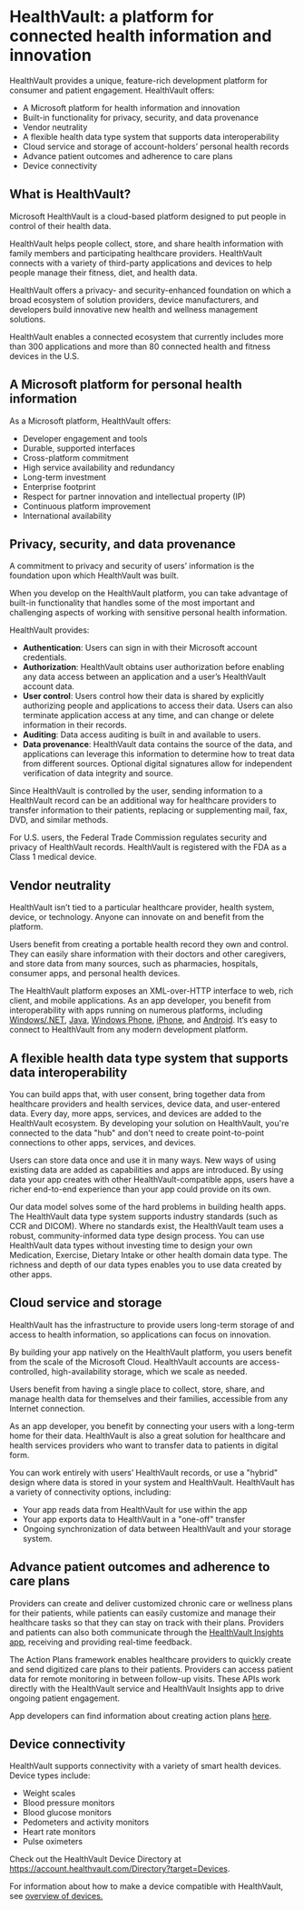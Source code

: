 HealthVault: a platform for connected health information and innovation
=======================================================================

HealthVault provides a unique, feature-rich development platform for consumer and patient engagement. HealthVault offers:

-   A Microsoft platform for health information and innovation
-   Built-in functionality for privacy, security, and data provenance
-   Vendor neutrality
-   A flexible health data type system that supports data interoperability
-   Cloud service and storage of account-holders’ personal health records
-   Advance patient outcomes and adherence to care plans
-   Device connectivity

What is HealthVault?
--------------------

Microsoft HealthVault is a cloud-based platform designed to put people in control of their health data.

HealthVault helps people collect, store, and share health information with family members and participating healthcare providers. HealthVault connects with a variety of third-party applications and devices to help people manage their fitness, diet, and health data.

HealthVault offers a privacy- and security-enhanced foundation on which a broad ecosystem of solution providers, device manufacturers, and developers build innovative new health and wellness management solutions.

HealthVault enables a connected ecosystem that currently includes more than 300 applications and more than 80 connected health and fitness devices in the U.S.

A Microsoft platform for personal health information
----------------------------------------------------

As a Microsoft platform, HealthVault offers:

-   Developer engagement and tools
-   Durable, supported interfaces
-   Cross-platform commitment
-   High service availability and redundancy
-   Long-term investment
-   Enterprise footprint
-   Respect for partner innovation and intellectual property (IP)
-   Continuous platform improvement
-   International availability

Privacy, security, and data provenance
--------------------------------------

A commitment to privacy and security of users’ information is the foundation upon which HealthVault was built.

When you develop on the HealthVault platform, you can take advantage of built-in functionality that handles some of the most important and challenging aspects of working with sensitive personal health information.

HealthVault provides:

-   **Authentication**: Users can sign in with their Microsoft account credentials.
-   **Authorization**: HealthVault obtains user authorization before enabling any data access between an application and a user’s HealthVault account data.
-   **User control**: Users control how their data is shared by explicitly authorizing people and applications to access their data. Users can also terminate application access at any time, and can change or delete information in their records.
-   **Auditing**: Data access auditing is built in and available to users.
-   **Data provenance**: HealthVault data contains the source of the data, and applications can leverage this information to determine how to treat data from different sources. Optional digital signatures allow for independent verification of data integrity and source.

Since HealthVault is controlled by the user, sending information to a HealthVault record can be an additional way for healthcare providers to transfer information to their patients, replacing or supplementing mail, fax, DVD, and similar methods.

For U.S. users, the Federal Trade Commission regulates security and privacy of HealthVault records. HealthVault is registered with the FDA as a Class 1 medical device.

Vendor neutrality
-----------------

HealthVault isn’t tied to a particular healthcare provider, health system, device, or technology. Anyone can innovate on and benefit from the platform.

Users benefit from creating a portable health record they own and control. They can easily share information with their doctors and other caregivers, and store data from many sources, such as pharmacies, hospitals, consumer apps, and personal health devices.

The HealthVault platform exposes an XML-over-HTTP interface to web, rich client, and mobile applications. As an app developer, you benefit from interoperability with apps running on numerous platforms, including [Windows/.NET](https://www.microsoft.com/download/en/details.aspx?displaylang=en&id=3418), [Java](http://healthvaultjavalib.codeplex.com/), [Windows Phone](http://healthvaultwp7.codeplex.com/), [iPhone](https://github.com/microsoft-hsg/HealthVault-Mobile-iOS-Library), and [Android](http://healthvaultjavalib.codeplex.com/). It’s easy to connect to HealthVault from any modern development platform.

A flexible health data type system that supports data interoperability
----------------------------------------------------------------------

You can build apps that, with user consent, bring together data from healthcare providers and health services, device data, and user-entered data. Every day, more apps, services, and devices are added to the HealthVault ecosystem. By developing your solution on HealthVault, you're connected to the data "hub" and don't need to create point-to-point connections to other apps, services, and devices.

Users can store data once and use it in many ways. New ways of using existing data are added as capabilities and apps are introduced. By using data your app creates with other HealthVault-compatible apps, users have a richer end-to-end experience than your app could provide on its own.

Our data model solves some of the hard problems in building health apps. The HealthVault data type system supports industry standards (such as CCR and DICOM). Where no standards exist, the HealthVault team uses a robust, community-informed data type design process. You can use HealthVault data types without investing time to design your own Medication, Exercise, Dietary Intake or other health domain data type. The richness and depth of our data types enables you to use data created by other apps.

Cloud service and storage
-------------------------

HealthVault has the infrastructure to provide users long-term storage of and access to health information, so applications can focus on innovation.

By building your app natively on the HealthVault platform, you users benefit from the scale of the Microsoft Cloud. HealthVault accounts are access-controlled, high-availability storage, which we scale as needed.

Users benefit from having a single place to collect, store, share, and manage health data for themselves and their families, accessible from any Internet connection.

As an app developer, you benefit by connecting your users with a long-term home for their data. HealthVault is also a great solution for healthcare and health services providers who want to transfer data to patients in digital form.

You can work entirely with users’ HealthVault records, or use a "hybrid" design where data is stored in your system and HealthVault. HealthVault has a variety of connectivity options, including:

-   Your app reads data from HealthVault for use within the app
-   Your app exports data to HealthVault in a "one-off" transfer
-   Ongoing synchronization of data between HealthVault and your storage system.

Advance patient outcomes and adherence to care plans
----------------------------------------------------

Providers can create and deliver customized chronic care or wellness plans for their patients, while patients can easily customize and manage their healthcare tasks so that they can stay on track with their plans. Providers and patients can also both communicate through the [HealthVault Insights app](https://go.microsoft.com/fwlink/?linkid=841211), receiving and providing real-time feedback.

The Action Plans framework enables healthcare providers to quickly create and send digitized care plans to their patients. Providers can access patient data for remote monitoring in between follow-up visits.
These APIs work directly with the HealthVault service and HealthVault Insights app to drive ongoing patient engagement.

App developers can find information about creating action plans [here](action-plans.md).

Device connectivity
-------------------

HealthVault supports connectivity with a variety of smart health devices. Device types include:

-   Weight scales
-   Blood pressure monitors
-   Blood glucose monitors
-   Pedometers and activity monitors
-   Heart rate monitors
-   Pulse oximeters

Check out the HealthVault Device Directory at <https://account.healthvault.com/Directory?target=Devices>.

For information about how to make a device compatible with HealthVault, see <a href="device-overview.md" id="PageContent_13982_2">overview of devices.</a>
